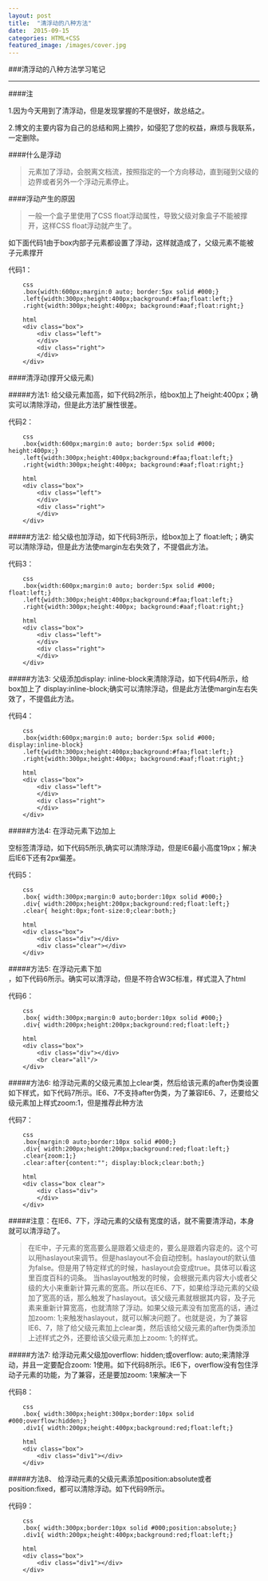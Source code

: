 ```yaml
---
layout: post
title:  "清浮动的八种方法"
date:  2015-09-15
categories: HTML+CSS
featured_image: /images/cover.jpg
---
```


###清浮动的八种方法学习笔记

---

####注

1.因为今天用到了清浮动，但是发现掌握的不是很好，故总结之。

2.博文的主要内容为自己的总结和网上摘抄，如侵犯了您的权益，麻烦与我联系，一定删除。

####什么是浮动

>元素加了浮动，会脱离文档流，按照指定的一个方向移动，直到碰到父级的边界或者另外一个浮动元素停止。

####浮动产生的原因

>一般一个盒子里使用了CSS float浮动属性，导致父级对象盒子不能被撑开，这样CSS float浮动就产生了。

如下面代码1由于box内部子元素都设置了浮动，这样就造成了，父级元素不能被子元素撑开

代码1：

        css
        .box{width:600px;margin:0 auto; border:5px solid #000;}
        .left{width:300px;height:400px;background:#faa;float:left;}
        .right{width:300px;height:400px; background:#aaf;float:right;}
        
        html
        <div class="box">
            <div class="left">
            </div>
            <div class="right">
            </div>
        </div>

####清浮动(撑开父级元素)

#####方法1:
给父级元素加高，如下代码2所示，给box加上了height:400px；确实可以清除浮动，但是此方法扩展性很差。

代码2：

        css
        .box{width:600px;margin:0 auto; border:5px solid #000; height:400px;}
        .left{width:300px;height:400px;background:#faa;float:left;}
        .right{width:300px;height:400px; background:#aaf;float:right;}
        
        html
        <div class="box">
            <div class="left">
            </div>
            <div class="right">
            </div>
        </div>


#####方法2:
给父级也加浮动，如下代码3所示，给box加上了 float:left;；确实可以清除浮动，但是此方法使margin左右失效了，不提倡此方法。

代码3：

        css
        .box{width:600px;margin:0 auto; border:5px solid #000; float:left;}
        .left{width:300px;height:400px;background:#faa;float:left;}
        .right{width:300px;height:400px; background:#aaf;float:right;}
        
        html
        <div class="box">
            <div class="left">
            </div>
            <div class="right">
            </div>
        </div>

#####方法3:
父级添加display: inline-block来清除浮动，如下代码4所示，给box加上了 display:inline-block;确实可以清除浮动，但是此方法使margin左右失效了，不提倡此方法。

代码4：

        css
        .box{width:600px;margin:0 auto; border:5px solid #000; display:inline-block}
        .left{width:300px;height:400px;background:#faa;float:left;}
        .right{width:300px;height:400px; background:#aaf;float:right;}
        
        html
        <div class="box">
            <div class="left">
            </div>
            <div class="right">
            </div>
        </div>

#####方法4:
在浮动元素下边加上<div class=”clear”></div>空标签清浮动，如下代码5所示,确实可以清除浮动，但是IE6最小高度19px；解决后IE6下还有2px偏差。

代码5：
        
        css
        .box{ width:300px;margin:0 auto;border:10px solid #000;}
        .div{ width:200px;height:200px;background:red;float:left;}
        .clear{ height:0px;font-size:0;clear:both;}
        
        html
        <div class="box">
            <div class="div"></div>
            <div class="clear"></div>
        </div>


#####方法5:
在浮动元素下加<br clear="all"/>，如下代码6所示。确实可以清浮动，但是不符合W3C标准，样式混入了html

代码6：

        css
        .box{ width:300px;margin:0 auto;border:10px solid #000;}
        .div{ width:200px;height:200px;background:red;float:left;}
        
        html
        <div class="box">
            <div class="div"></div>
            <br clear="all"/>
        </div>

#####方法6:
给浮动元素的父级元素加上clear类，然后给该元素的after伪类设置如下样式，如下代码7所示。IE6、7不支持after伪类，为了兼容IE6、7，还要给父级元素加上样式zoom:1，但是推荐此种方法

代码7：

        css
        .box{margin:0 auto;border:10px solid #000;}
        .div{ width:200px;height:200px;background:red;float:left;}
        .clear{zoom:1;}
        .clear:after{content:""; display:block;clear:both;}
        
        html
        <div class="box clear">
            <div class="div">  
            </div>
        </div>


#####注意：在IE6、7下，浮动元素的父级有宽度的话，就不需要清浮动，本身就可以清浮动了。
>在IE中，子元素的宽高要么是跟着父级走的，要么是跟着内容走的。这个可以用haslayout来调节。但是haslayout不会自动控制。haslayout的默认值为false。但是用了特定样式的时候，haslayout会变成true。具体可以看这里百度百科的词条。
>当haslayout触发的时候，会根据元素内容大小或者父级的大小来重新计算元素的宽高。所以在IE6、7下，如果给浮动元素的父级加了宽高的话，那么触发了haslayout。该父级元素就根据其内容，及子元素来重新计算宽高，也就清除了浮动。如果父级元素没有加宽高的话，通过加zoom: 1;来触发haslayout，就可以解决问题了。也就是说，为了兼容IE6、7，除了给父级元素加上clear类，然后该给父级元素的after伪类添加上述样式之外，还要给该父级元素加上zoom: 1;的样式。


#####方法7:
给浮动元素父级加overflow: hidden;或overflow: auto;来清除浮动，并且一定要配合zoom: 1使用。如下代码8所示。IE6下，overflow没有包住浮动子元素的功能，为了兼容，还是要加zoom: 1来解决一下

代码8：

        css
        .box{ width:300px;height:300px;border:10px solid #000;overflow:hidden;}
        .div1{ width:200px;height:400px;background:red;float:left;}

        html
        <div class="box">
            <div class="div1"></div>
        </div>

#####方法8、
给浮动元素的父级元素添加position:absolute或者position:fixed，都可以清除浮动。如下代码9所示。

代码9：

        css
        .box{ width:300px;border:10px solid #000;position:absolute;}
        .div1{ width:200px;height:400px;background:red;float:left;}
        
        html
        <div class="box">
            <div class="div1"></div>
        </div>



